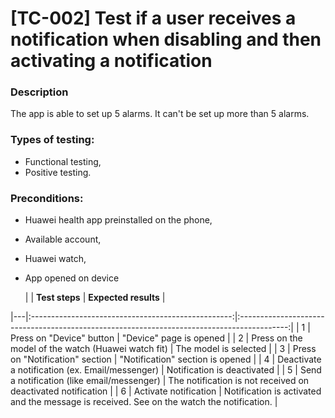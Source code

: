 # **[TC-002] Test if a user receives a notification when disabling and then activating a notification**

### **Description**

The app is able to set up 5 alarms. It can't be set up more than 5 alarms.

### **Types of testing:**

- Functional testing,
- Positive testing.

### **Preconditions:**

- Huawei health app preinstalled on the phone,
- Available account,
- Huawei watch,
- App opened on device

  | | **Test steps** | **Expected results** |

|---|:--------------------------------------------------:|:------------------------------------------------------------------------------------------:|
| 1 | Press on "Device" button | "Device" page is opened |
| 2 | Press on the model of the watch (Huawei watch fit) | The model is selected |
| 3 | Press on "Notification" section | "Notification" section is opened |
| 4 | Deactivate a notification (ex. Email/messenger) | Notification is deactivated |
| 5 | Send a notification (like email/messenger) | The notification is not received on deactivated notification |
| 6 | Activate notification | Notification is activated and the message is received. See on the watch the notification. |
